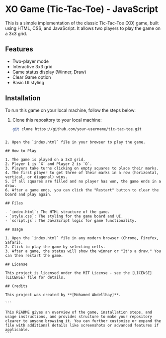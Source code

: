 # XO Game (Tic-Tac-Toe) - JavaScript

This is a simple implementation of the classic Tic-Tac-Toe (XO) game, built using HTML, CSS, and JavaScript. It allows two players to play the game on a 3x3 grid.

## Features

- Two-player mode
- Interactive 3x3 grid
- Game status display (Winner, Draw)
- Clear Game option
- Basic UI styling

## Installation

To run this game on your local machine, follow the steps below:

1. Clone this repository to your local machine:
   ```bash
   git clone https://github.com/your-username/tic-tac-toe.git
   ```

````

2. Open the `index.html` file in your browser to play the game.

## How to Play

1. The game is played on a 3x3 grid.
2. Player 1 is `X` and Player 2 is `O`.
3. Players take turns clicking on empty squares to place their marks.
4. The first player to get three of their marks in a row (horizontal, vertical, or diagonal) wins.
5. If all squares are filled and no player has won, the game ends in a draw.
6. After a game ends, you can click the "Restart" button to clear the board and play again.

## Files

- `index.html`: The HTML structure of the game.
- `style.css`: The styling for the game board and UI.
- `script.js`: The JavaScript logic for game functionality.

## Usage

1. Open the `index.html` file in any modern browser (Chrome, Firefox, Safari).
2. Click to play the game by selecting cells.
3. After a game, the status will show the winner or "It's a draw." You can then restart the game.

## License

This project is licensed under the MIT License - see the [LICENSE](LICENSE) file for details.

## Credits

This project was created by **[Mohamed Abdellhay]**.

```

This README gives an overview of the game, installation steps, and usage instructions, and provides structure to make your repository clearer to anyone browsing it. You can further customize or expand the file with additional details like screenshots or advanced features if applicable.
```
````

